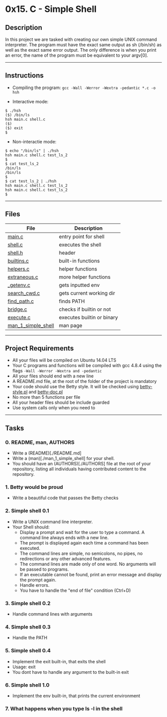 # 0x15. C - Simple Shell

## Description

In this project we are tasked with creating our own simple UNIX command interpreter. The program must have the exact same output as sh (/bin/sh) as well as the exact same error output. The only difference is when you print an error, the name of the program must be equivalent to your argv[0].

---

## Instructions

* Compiling the program:
`gcc -Wall -Werror -Wextra -pedantic *.c -o hsh`

* Interactive mode:
```
$ ./hsh
($) /bin/ls
hsh main.c shell.c
($)
($) exit
$
```

* Non-interactie mode:
```
$ echo "/bin/ls" | ./hsh
hsh main.c shell.c test_ls_2
$
$ cat test_ls_2
/bin/ls
/bin/ls
$
$ cat test_ls_2 | ./hsh
hsh main.c shell.c test_ls_2
hsh main.c shell.c test_ls_2
$
```
---

## Files

File|Description
---|---
[main.c](./main.c)|entry point for shell
[shell.c](./shell.c)|executes the shell
[shell.h](./shell.h)|header
[builtins.c](./builtins.c)|built-in functions
[helpers.c](./helpers.c)|helper functions
[extraneous.c](./extraneous.c)|more helper functions
[_getenv.c](./_getenv.c)|gets inputted env
[search_cwd.c](./search_cwd.c)|gets current working dir
[find_path.c](./find_path.c)|finds PATH
[bridge.c](./bridge.c)|checks if builtin or not
[execute.c](./execute.c)|executes builtin or binary
[man_1_simple_shell](./man_1_simple_shell)|man page

---

## Project Requirements
- All your files will be compiled on Ubuntu 14.04 LTS
- Your C programs and functions will be compiled with gcc 4.8.4 using the flags `-Wall -Werror -Wextra and -pedantic`
- All your files should end with a new line
- A README.md file, at the root of the folder of the project is mandatory
- Your code should use the Betty style. It will be checked using [betty-style.pl](https://github.com/holbertonschool/Betty/blob/master/betty-style.pl) and [betty-doc.pl](https://github.com/holbertonschool/Betty/blob/master/betty-doc.pl)
- No more than 5 functions per file
- All your header files should be include guarded
- Use system calls only when you need to

---

## Tasks

### 0. README, man, AUTHORS
* Write a (README)[./README.md]
* Write a (man)[./man_1_simple_shell] for your shell.
* You should have an (AUTHORS)[./AUTHORS] file at the root of your repository, listing all individuals having contributed content to the repository.

### 1. Betty would be proud
* Write a beautiful code that passes the Betty checks

### 2. Simple shell 0.1
* Write a UNIX command line interpreter.
* Your Shell should:
	- Display a prompt and wait for the user to type a command. A command line always ends with a new line.
	- The prompt is displayed again each time a command has been executed.
	- The command lines are simple, no semicolons, no pipes, no redirections or any other advanced features.
	- The command lines are made only of one word. No arguments will be passed to programs.
	- If an executable cannot be found, print an error message and display the prompt again.
	- Handle errors.
	- You have to handle the "end of file" condition (Ctrl+D)

### 3. Simple shell 0.2
* Handle command lines with arguments

### 4. Simple shell 0.3
* Handle the PATH

### 5. Simple shell 0.4
* Implement the exit built-in, that exits the shell
* Usage: exit
* You dont have to handle any argument to the built-in exit

### 6. Simple shell 1.0
* Implement the env built-in, that prints the current environment

### 7. What happens when you type ls -l in the shell

